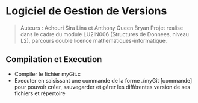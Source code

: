 # Logiciel de Gestion de Versions
> Auteurs : Achouri Sira Lina et Anthony Queen Bryan
> Projet realise dans le cadre du module LU2IN006 (Structures de Donnees, niveau L2), parcours double licence mathematiques-informatique.


## Compilation et Execution

+ Compiler le fichier myGit.c
+ Executer en saisissant une commande de la forme ./myGit [commande] pour pouvoir créer, sauvegarder et gérer les différentes version de ses fichiers et répertoire  
